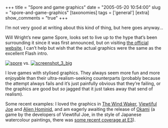 +++
title = "Spore and game graphics"
date = "2005-05-20 10:54:00"
slug = "spore-and-game-graphics"
[taxonomies]
tags = ['general']
[extra]
show_comments = "true"
+++

I’m not very good at writing about this kind of thing, but here goes anyway…

Will Wright’s new game Spore, looks set to live up to the hype that’s been surrounding it since it was first announced, but on visiting [the official website](http://spore.ea.com/), I can’t help but wish that the actual graphics were the same as the excellent Flash intro.

[![spore](http://photos13.flickr.com/14759733_d7ce0494fa_m.jpg)](http://www.flickr.com/photos/pip/14759733/ "Spore from the Flash intro on the website") vs. [![screenshot_3_big](http://photos12.flickr.com/14759689_355a7b2228_m.jpg)](http://www.flickr.com/photos/pip/14759689/ "A screenshot from the actual game")

I love games with stylised graphics. They always seem more fun and more enjoyable than their ultra-realism-seeking counterparts (probably because the attempt always fails and it’s just painfully obvious that they’re failing, or the graphics are good but *so* jagged that it just takes away that send of realism).

Some recent examples: I loved the graphics in [The Wind Waker](http://www.zelda.com/gcn/index.jsp), [Viewtiful Joe](http://www.capcom.com/vj/) and [Alien Hominid](http://www.alienhominid.com/), and am eagerly awaiting the release of [Okami](http://www.cloverstudio.co.jp/title/okami/okami_pic01.html) (a game by the developers of Viewtiful Joe, in the style of Japanese watercolour paintings, there was [some recent coverage at E3](http://www.gamespot.com/ps2/adventure/okami/preview_6124714.html)).
